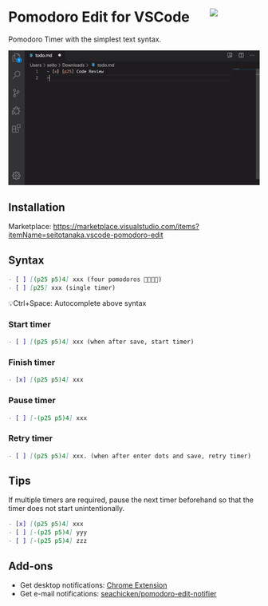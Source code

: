 # <img src="https://raw.githubusercontent.com/seachicken/pomodoro-edit-core/master/.github/logo.png" align="right" width="100"> Pomodoro Edit for VSCode

Pomodoro Timer with the simplest text syntax.

![Demonstration](.github/demo.gif)

## Installation

Marketplace: https://marketplace.visualstudio.com/items?itemName=seitotanaka.vscode-pomodoro-edit

## Syntax

```md
- [ ] [(p25 p5)4] xxx (four pomodoros 🍅🍅🍅🍅) 
- [ ] [p25] xxx (single timer)
```

💡Ctrl+Space: Autocomplete above syntax

### Start timer

```md
- [ ] [(p25 p5)4] xxx (when after save, start timer)
```

### Finish timer

```md
- [x] [(p25 p5)4] xxx
```

### Pause timer

```md
- [ ] [-(p25 p5)4] xxx
```

### Retry timer

```md
- [ ] [(p25 p5)4] xxx. (when after enter dots and save, retry timer)
```

## Tips

If multiple timers are required, pause the next timer beforehand so that the timer does not start unintentionally.

```md
- [x] [(p25 p5)4] xxx
- [ ] [-(p25 p5)4] yyy
- [ ] [-(p25 p5)4] zzz
```

## Add-ons

- Get desktop notifications: [Chrome Extension](https://chrome.google.com/webstore/detail/pomodoro-edit/mijjbmjlpkgjjpfkekdjgnkemlcfpcpo)
- Get e-mail notifications: [seachicken/pomodoro-edit-notifier](https://github.com/seachicken/pomodoro-edit-notifier)
